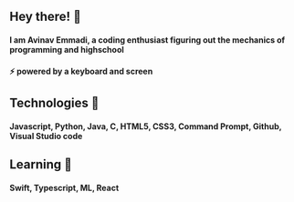 ## Hey there! 👋
#### I am Avinav Emmadi, a coding enthusiast figuring out the mechanics of programming and highschool
#### ⚡ powered by a keyboard and screen
###
## Technologies 💬
#### Javascript, Python, Java, C, HTML5, CSS3, Command Prompt, Github, Visual Studio code
###
## Learning 🌱
#### Swift, Typescript, ML, React
###
<!--
**aviemmadi/aviemmadi** is a ✨ _special_ ✨ repository because its `README.md` (this file) appears on your GitHub profile.

Here are some ideas to get you started:

- 🔭 I’m currently working on ...
- 🌱 I’m currently learning ...
- 👯 I’m looking to collaborate on ...
- 🤔 I’m looking for help with ...
- 💬 Ask me about ...
- 📫 How to reach me: ...
- 😄 Pronouns: ...
- ⚡ Fun fact: ...
-->
